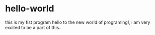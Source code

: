 # hello-world
this is my fist program
hello to the new world of programing!, i am very  excited to be a part of this..
